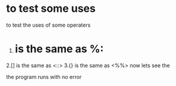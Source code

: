 # to test some uses
to test the uses of some operaters  
1. # is the same as %:
2.[] is the same as <::>
3.{} is the same as <%%>
now lets see the 

the program runs with no error
